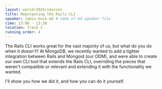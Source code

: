 ```yaml
---
layout: world/2024/session
title: Repurposing the Rails CLI
speaker: jamis-buck.md # name of md speaker file
time: 13:00 - 13:30
location: Track 2
running_order: 4
---
```


The Rails CLI works great for the vast majority of us, but what do you do when it doesn't? At MongoDB, we recently wanted to add a tighter integration between Rails and Mongoid (our ODM), and were able to create our own CLI tool that extends the Rails CLI, overriding the pieces that weren't compatible or relevant and extending it with the functionality we wanted.

I'll show you how we did it, and how you can do it yourself.
